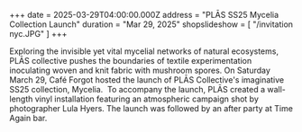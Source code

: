 +++
date = 2025-03-29T04:00:00.000Z
address = "PLĀS SS25 Mycelia Collection Launch"
duration = "Mar 29, 2025"
shopslideshow = [ "/invitation nyc.JPG" ]
+++

Exploring the invisible yet vital mycelial networks of natural ecosystems, PLĀS collective pushes the boundaries of textile experimentation inoculating woven and knit fabric with mushroom spores. On Saturday March 29, Café Forgot hosted the launch of PLĀS Collective's imaginative SS25 collection, Mycelia.  To accompany the launch, PLĀS created a wall-length vinyl installation featuring an atmospheric campaign shot by photographer Lula Hyers. The launch was followed by an after party at Time Again bar.
